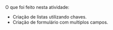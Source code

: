 O que foi feito nesta atividade:
- Criação de listas utilizando chaves.
- Criação de formulário com multiplos campos.
